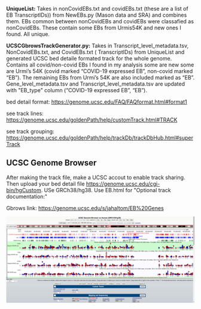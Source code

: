 
**UniqueList:** Takes in nonCovidEBs.txt and covidEBs.txt (these are a list of EB TranscriptIDs)) from NewEBs.py (Mason data and SRA) and combines them. EBs common between nonCovidEBs and covidEBs were classafied as nonCovidEBs. These contain some EBs from Urmis54K and new ones I found. All unique. 


**UCSCGbrowsTrackGenerator.py:** Takes in Transcript_level_metadata.tsv, NonCovidEBs.txt, and CovidEBs.txt ( TranscriptIDs) from UniqueList and generated UCSC bed detaile formated track for the whole genome. Contains all covid/non-covid EBs I found in my analysis some are new some are Urmi’s 54K (covid marked “COVID-19 expressed EB”, non-covid marked “EB”). The remaining EBs from Urmi’s 54K are also included marked as “EB”.  Gene_level_metadata.tsv and Transcript_level_metadata.tsv are updated with "EB_type" column (“COVID-19 expressed EB”,  “EB”). 

bed detail format: https://genome.ucsc.edu/FAQ/FAQformat.html#format1

see track lines: https://genome.ucsc.edu/goldenPath/help/customTrack.html#TRACK

see track grouping: https://genome.ucsc.edu/goldenPath/help/trackDb/trackDbHub.html#superTrack

## UCSC Genome Browser
After making the track file, make a UCSC accout to enable track sharing. Then upload your bed detail file https://genome.ucsc.edu/cgi-bin/hgCustom. USe GRCh38/hg38.
Use EB.html for "Optional track documentation:"


Gbrows link: https://genome.ucsc.edu/s/jahaltom/EB%20Genes

![alt text](https://github.com/jahaltom/UCSC-Genome-Browser/blob/main/UCSCGenomeBrowserSession.png?raw=true)
